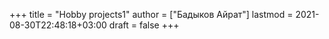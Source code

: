 +++
title = "Hobby projects1"
author = ["Бадыков Айрат"]
lastmod = 2021-08-30T22:48:18+03:00
draft = false
+++

